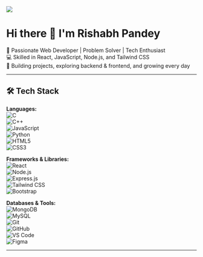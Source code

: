 
<!-- Banner -->
<img src="https://raw.githubusercontent.com/PolarBearGG/PolarBearGG/master/web-developer.gif" />

# Hi there 👋 I'm Rishabh Pandey

🚀 Passionate Web Developer | Problem Solver | Tech Enthusiast  
💻 Skilled in React, JavaScript, Node.js, and Tailwind CSS  
🔧 Building projects, exploring backend & frontend, and growing every day

---

## 🛠️ Tech Stack

**Languages:**  
![C](https://img.shields.io/badge/-C-black?style=flat-square&logo=c)  
![C++](https://img.shields.io/badge/-C++-black?style=flat-square&logo=c%2B%2B)  
![JavaScript](https://img.shields.io/badge/-JavaScript-black?style=flat-square&logo=javascript)  
![Python](https://img.shields.io/badge/-Python-black?style=flat-square&logo=python)  
![HTML5](https://img.shields.io/badge/-HTML5-black?style=flat-square&logo=html5)  
![CSS3](https://img.shields.io/badge/-CSS3-black?style=flat-square&logo=css3)

**Frameworks & Libraries:**  
![React](https://img.shields.io/badge/-React-black?style=flat-square&logo=react)  
![Node.js](https://img.shields.io/badge/-Node.js-black?style=flat-square&logo=node.js)  
![Express.js](https://img.shields.io/badge/-Express.js-black?style=flat-square&logo=express)  
![Tailwind CSS](https://img.shields.io/badge/-Tailwind%20CSS-black?style=flat-square&logo=tailwind-css)  
![Bootstrap](https://img.shields.io/badge/-Bootstrap-black?style=flat-square&logo=bootstrap)

**Databases & Tools:**  
![MongoDB](https://img.shields.io/badge/-MongoDB-black?style=flat-square&logo=mongodb)  
![MySQL](https://img.shields.io/badge/-MySQL-black?style=flat-square&logo=mysql)  
![Git](https://img.shields.io/badge/-Git-black?style=flat-square&logo=git)  
![GitHub](https://img.shields.io/badge/-GitHub-black?style=flat-square&logo=github)  
![VS Code](https://img.shields.io/badge/-VS%20Code-black?style=flat-square&logo=visual-studio-code)  
![Figma](https://img.shields.io/badge/-Figma-black?style=flat-square&logo=figma)

---
<!--
## 📊 GitHub Stats
![Rishabh's GitHub stats](https://github-readme-stats.vercel.app/api?username=YourGitHubUsername&show_icons=true&theme=radical)

![Top Langs](https://github-readme-stats.vercel.app/api/top-langs/?username=YourGitHubUsername&layout=compact&theme=radical)

<!--
**Rishabh087/Rishabh087** is a ✨ _special_ ✨ repository because its `README.md` (this file) appears on your GitHub profile.

Here are some ideas to get you started:

- 🔭 I’m currently working on ...
- 🌱 I’m currently learning ...
- 👯 I’m looking to collaborate on ...
- 🤔 I’m looking for help with ...
- 💬 Ask me about ...
- 📫 How to reach me: ...
- 😄 Pronouns: ...
- ⚡ Fun fact: ...
-->

